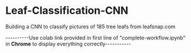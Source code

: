 # Leaf-Classification-CNN
Building a CNN to classify pictures of 185 tree leafs from leafsnap.com

----------Use colab link provided in first line of "complete-workflow.ipynb" in **Chrome** to display everything correctly-----------
